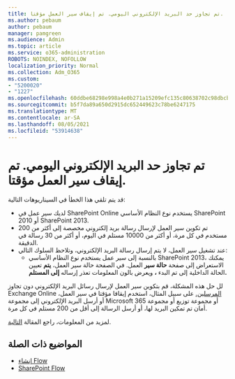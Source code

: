 ```yaml
---
title: تم تجاوز حد البريد الإلكتروني اليومي. تم إيقاف سير العمل مؤقتا.
ms.author: pebaum
author: pebaum
manager: pamgreen
ms.audience: Admin
ms.topic: article
ms.service: o365-administration
ROBOTS: NOINDEX, NOFOLLOW
localization_priority: Normal
ms.collection: Adm_O365
ms.custom:
- "5200020"
- "1227"
ms.openlocfilehash: 60ddbe68298e998a4e0b271a15209efc135c80638702c98dbcb3e0b2f1554860
ms.sourcegitcommit: b5f7da89a650d2915dc652449623c78be6247175
ms.translationtype: MT
ms.contentlocale: ar-SA
ms.lasthandoff: 08/05/2021
ms.locfileid: "53914638"
---
```

# <a name="daily-email-limit-exceeded-workflow-is-suspended"></a>تم تجاوز حد البريد الإلكتروني اليومي. تم إيقاف سير العمل مؤقتا.

قد يتم تلقي هذا الخطأ في السيناريوهات التالية:

- لديك سير عمل في SharePoint Online يستخدم نوع النظام الأساسي SharePoint 2010 أو SharePoint 2013.
- تم تكوين سير العمل لإرسال رسالة بريد إلكتروني مخصصة إلى أكثر من 200 مستخدم في كل مرة، أو أكثر من 10000 مستلم في اليوم، أو أكثر من 30 رسالة في الدقيقة.
- عند تشغيل سير العمل، لا يتم إرسال رسالة البريد الإلكتروني، وتلاحظ السلوك التالي:
    - بالنسبة إلى سير عمل يستخدم نوع النظام الأساسي SharePoint 2013، يمكنك الاستعراض إلى صفحة **حالة سير** العمل. في الصفحة حالة سير العمل، **يتم** تعيين الحالة الداخلية إلى تم البدء **،** ويعرض بالون المعلومات تعذر إرساله **إلى المستلم.**

لل حل هذه المشكلة، قم بتكوين سير العمل لإرسال رسائل البريد الإلكتروني دون تجاوز Exchange Online [المرسلين.](https://docs.microsoft.com/office365/servicedescriptions/exchange-online-service-description/exchange-online-limits#recipientlimits) على سبيل المثال، استخدم إيقافا مؤقتا في سير العمل، أو أرسل البريد الإلكتروني إلى مجموعة Microsoft 365 أو مجموعة توزيع أو مجموعة أمان تم تمكين البريد لها، أو أرسل الرسالة إلى أقل من 200 مستلم في كل مرة.


لمزيد من المعلومات، راجع المقالة [التالية](https://support.microsoft.com/help/3150442/daily-email-limit-has-exceeded-and-your-workflow-has-been-suspended-or).

## <a name="related-topics"></a>المواضيع ذات الصلة
- [إنشاء Flow](https://support.office.com/article/Create-a-flow-for-a-list-or-library-in-SharePoint-Online-or-OneDrive-for-Business-a9c3e03b-0654-46af-a254-20252e580d01) 
- [SharePoint Flow](https://flow.microsoft.com/blog/sharepoint-and-flow/) 